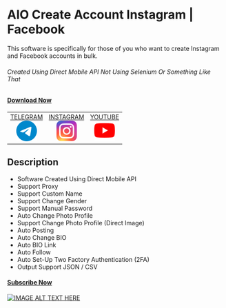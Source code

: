 # AIO Create Account Instagram | Facebook
This software is specifically for those of you who want to create Instagram and Facebook accounts in bulk.
###### *Created Using Direct Mobile API Not Using Selenium Or Something Like That*
#### [Download Now](https://sfl.gl/LZxjHK)

|      |      |      |
|------|------|------|
| [TELEGRAM](https://t.me/IoTRobotic)  <br> <div align="center">![Telegram](https://github.com/CLorant/readme-social-icons/raw/main/medium/filled/telegram.svg)</div> | [INSTAGRAM](https://www.instagram.com/andispoetro.id) <br> <div align="center">![Instagram](https://github.com/CLorant/readme-social-icons/raw/main/medium/filled/instagram.svg)</div> | [YOUTUBE](https://youtube.com/c/iotrobotic) <br> <div align="center">![YouTube](https://github.com/CLorant/readme-social-icons/raw/main/medium/filled/youtube.svg)</div> |

## Description
- Software Created Using Direct Mobile API
- Support Proxy
- Support Custom Name
- Support Change Gender
- Support Manual Password
- Auto Change Photo Profile
- Support Change Photo Profile (Direct Image)
- Auto Posting
- Auto Change BIO
- Auto BIO Link
- Auto Follow
- Auto Set-Up Two Factory Authentication (2FA)
- Output Support JSON / CSV

#### [Subscribe Now](https://www.youtube.com/IoTRobotic)

[![IMAGE ALT TEXT HERE](https://img.youtube.com/vi/IlclhcazoyI/maxresdefault.jpg)](https://www.youtube.com/watch?v=IlclhcazoyI)
